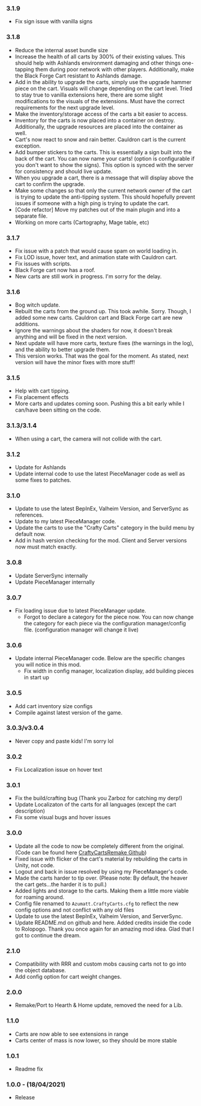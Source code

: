 ### 3.1.9
- Fix sign issue with vanilla signs
### 3.1.8
- Reduce the internal asset bundle size
- Increase the health of all carts by 300% of their existing values. This should help with Ashlands environment damaging and other things one-tapping them during poor network with other players. Additionally, make the Black Forge Cart resistant to Ashlands damage.
- Add in the ability to upgrade the carts, simply use the upgrade hammer piece on the cart. Visuals will change depending on the cart level. Tried to stay true to vanilla extensions here, there are some slight modifications to the visuals of the extensions. Must have the correct requirements for the next upgrade level.
- Make the inventory/storage access of the carts a bit easier to access.
- Inventory for the carts is now placed into a container on destroy. Additionally, the upgrade resources are placed into the container as well.
- Cart's now react to snow and rain better. Cauldron cart is the current exception.
- Add bumper stickers to the carts. This is essentially a sign built into the back of the cart. You can now name your carts! (option is configurable if you don't want to show the signs). This option is synced with the server for consistency and should live update.
- When you upgrade a cart, there is a message that will display above the cart to confirm the upgrade.
- Make some changes so that only the current network owner of the cart is trying to update the anti-tipping system. This should hopefully prevent issues if someone with a high ping is trying to update the cart.
- [Code refactor] Move my patches out of the main plugin and into a separate file.
- Working on more carts (Cartography, Mage table, etc)
### 3.1.7
- Fix issue with a patch that would cause spam on world loading in.
- Fix LOD issue, hover text, and animation state with Cauldron cart.
- Fix issues with scripts.
- Black Forge cart now has a roof.
- New carts are still work in progress. I'm sorry for the delay.
### 3.1.6
- Bog witch update.
- Rebuilt the carts from the ground up. This took awhile. Sorry. Though, I added some new carts. Cauldron cart and Black Forge cart are new additions.
- Ignore the warnings about the shaders for now, it doesn't break anything and will be fixed in the next version.
- Next update will have more carts, texture fixes (the warnings in the log), and the ability to better upgrade them.
- This version works. That was the goal for the moment. As stated, next version will have the minor fixes with more stuff!
### 3.1.5
- Help with cart tipping.
- Fix placement effects
- More carts and updates coming soon. Pushing this a bit early while I can/have been sitting on the code.
### 3.1.3/3.1.4
- When using a cart, the camera will not collide with the cart.
### 3.1.2
- Update for Ashlands
- Update internal code to use the latest PieceManager code as well as some fixes to patches.
### 3.1.0
- Update to use the latest BepInEx, Valheim Version,  and ServerSync as references.
- Update to my latest PieceManager code.
- Update the carts to use the "Crafty Carts" category in the build menu by default now.
- Add in hash version checking for the mod. Client and Server versions now must match exactly.

### 3.0.8
- Update ServerSync internally
- Update PieceManager internally
### 3.0.7
- Fix loading issue due to latest PieceManager update.
    * Forgot to declare a category for the piece now. You can now change the category for each piece via the configuration manager/config file. (configuration manager will change it live)
### 3.0.6
- Update internal PieceManager code. Below are the specific changes you will notice in this mod.
    * Fix width in config manager, localization display, add building pieces in start up
### 3.0.5
- Add cart inventory size configs
- Compile against latest version of the game.
### 3.0.3/v3.0.4
- Never copy and paste kids! I'm sorry lol
### 3.0.2
- Fix Localization issue on hover text
### 3.0.1
- Fix the build/crafting bug (Thank you Zarboz for catching my derp!)
- Update Localizaton of the carts for all languages (except the cart description)
- Fix some visual bugs and hover issues

### 3.0.0
- Update all the code to now be completely different from the original. (Code can be found here [CraftyCartsRemake Github](https://github.com/AzumattDev/CraftyCartsRemake))
- Fixed issue with flicker of the cart's material by rebuilding the carts in Unity, not code.
- Logout and back in issue resolved by using my PieceManager's code.
- Made the carts harder to tip over. (Please note: By default, the heaver the cart gets...the harder it is to pull.)
- Added lights and storage to the carts. Making them a little more viable for roaming around.
- Config file renamed to `Azumatt.CraftyCarts.cfg` to reflect the new config options and not conflict with any old files
- Update to use the latest BepInEx, Valheim Version, and ServerSync.
- Update README.md on github and here. Added credits inside the code to Rolopogo. Thank you once again for an amazing mod idea. Glad that I got to continue the dream.
### 2.1.0
- Compatibility with RRR and custom mobs causing carts not to go into the object database.
- Add config option for cart weight changes.
### 2.0.0
- Remake/Port to Hearth & Home update, removed the need for a Lib.
### 1.1.0
- Carts are now able to see extensions in range
- Carts center of mass is now lower, so they should be more stable
### 1.0.1
- Readme fix
### 1.0.0 - (18/04/2021)
- Release